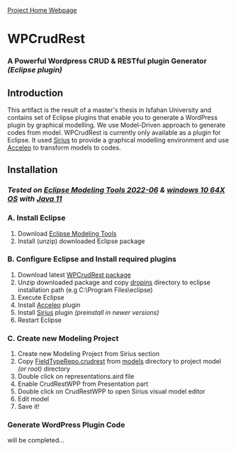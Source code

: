 [Project Home Webpage](https://asadidebuger.github.io/WPCrudRest/)
# WPCrudRest
### A Powerful Wordpress CRUD & RESTful plugin Generator *(Eclipse plugin)*
## Introduction
This artifact is the result of a master's thesis in Isfahan University and contains set of Eclipse plugins that enable you to generate a WordPress plugin by graphical modelling. We use Model-Driven approach to generate codes from model. 
WPCrudRest is currently only available as a plugin for Eclipse. It used [Sirius](https://www.eclipse.org/sirius/) to provide a graphical modelling environment and use [Acceleo](https://www.eclipse.org/acceleo/download.html) to transform models to codes.
## Installation 
### *Tested on [Eclipse Modeling Tools 2022-06](https://www.eclipse.org/downloads/packages/release/2022-06/r/eclipse-modeling-tools)  & [windows 10 64X OS](https://www.microsoft.com/en-us/software-download/windows10)  with  [Java 11](https://www.oracle.com/java/technologies/javase/jdk11-archive-downloads.html)*
### A. Install Eclipse
 1.  Download [Eclipse Modeling Tools ](https://www.eclipse.org/downloads/packages/release/2022-06/r/eclipse-modeling-tools)
 2. Install (unzip) downloaded Eclipse package 

### B. Configure Eclipse and Install required plugins

1. Download latest [WPCrudRest package](https://github.com/asadidebuger/WPCrudRest/releases/latest)
2. Unzip downloaded package and copy [dropins](https://github.com/asadidebuger/WPCrudRest/tree/main/dropins  "dropins") directory to eclipse installation path (e.g  C:\Program Files\eclipse)
3. Execute Eclipse
4. Install [Acceleo](https://www.eclipse.org/acceleo/download.html) plugin
5. Install [Sirius](https://www.eclipse.org/sirius/)  plugin *(preinstall in newer versions)*
6. Restart Eclipse

### C. Create new Modeling Project
1. Create new Modeling Project from Sirius section
2. Copy [FieldTypeRepo.crudrest](https://github.com/asadidebuger/WPCrudRest/blob/main/models/FieldTypeRepo.crudrest "FieldTypeRepo.crudrest") from [models](https://github.com/asadidebuger/WPCrudRest/tree/main/models "models") directory to project model *(or root)* directory
3. Double click on representations.aird file
4. Enable CrudRestWPP from Presentation part
5. Double click on CrudRestWPP to open Sirius visual model editor
6. Edit model
7. Save it!

### Generate WordPress Plugin Code


will be completed...
